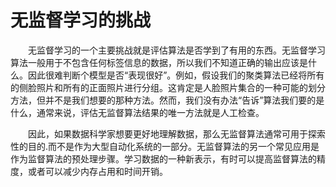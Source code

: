 # 无监督学习的挑战

&emsp;&emsp;无监督学习的一个主要挑战就是评估算法是否学到了有用的东西。无监督学习算法一般用于不包含任何标签信息的数据，所以我们不知道正确的输出应该是什么。因此很难判断个模型是否“表现很好”。例如，假设我们的聚类算法已经将所有的侧脸照片和所有的正面照片进行分组。这肯定是人脸照片集合的一种可能的划分方法，但并不是我们想要的那种方法。然而，我们没有办法“告诉”算法我们要的是什么，通常来说，评估无监督算法结果的唯一方法就是人工检查。



&emsp;&emsp;因此，如果数据科学家想要更好地理解数据，那么无监督算法通常可用于探索性的目的.而不是作为大型自动化系统的一部分。无监督算法的另一个常见应用是作为监督算法的预处理步骤。学习数据的一种新表示，有时可以提高监督算法的精度，或者可以减少内存占用和时间开销。



